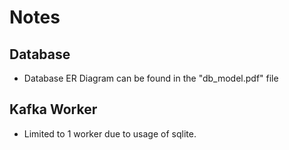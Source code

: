 # Notes
## Database
- Database ER Diagram can be found in the "db_model.pdf" file

## Kafka Worker
- Limited to 1 worker due to usage of sqlite.